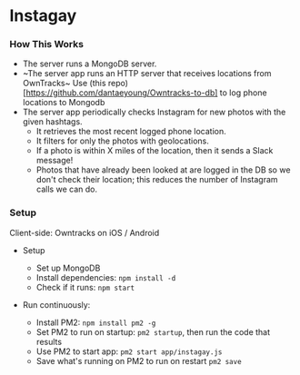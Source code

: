 # Instagay


### How This Works

- The server runs a MongoDB server.
- ~The server app runs an HTTP server that receives locations from OwnTracks~ Use (this repo)[https://github.com/dantaeyoung/Owntracks-to-db] to log phone locations to Mongodb
- The server app periodically checks Instagram for new photos with the given hashtags. 
  - It retrieves the most recent logged phone location.
  - It filters for only the photos with geolocations.
  - If a photo is within X miles of the location, then it sends a Slack message!
  - Photos that have already been looked at are logged in the DB so we don't check their location; this reduces the number of Instagram calls we can do.
  

### Setup

Client-side: Owntracks on iOS / Android

- Setup
  - Set up MongoDB
  - Install dependencies: `npm install -d`
  - Check if it runs: `npm start`

- Run continuously:
  - Install PM2: `npm install pm2 -g`
  - Set PM2 to run on startup: `pm2 startup`, then run the code that results
  - Use PM2 to start app: `pm2 start app/instagay.js`
  - Save what's running on PM2 to run on restart `pm2 save`
